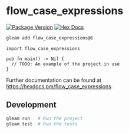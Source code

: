 # flow_case_expressions

[![Package Version](https://img.shields.io/hexpm/v/flow_case_expressions)](https://hex.pm/packages/flow_case_expressions)
[![Hex Docs](https://img.shields.io/badge/hex-docs-ffaff3)](https://hexdocs.pm/flow_case_expressions/)

```sh
gleam add flow_case_expressions@1
```
```gleam
import flow_case_expressions

pub fn main() -> Nil {
  // TODO: An example of the project in use
}
```

Further documentation can be found at <https://hexdocs.pm/flow_case_expressions>.

## Development

```sh
gleam run   # Run the project
gleam test  # Run the tests
```
